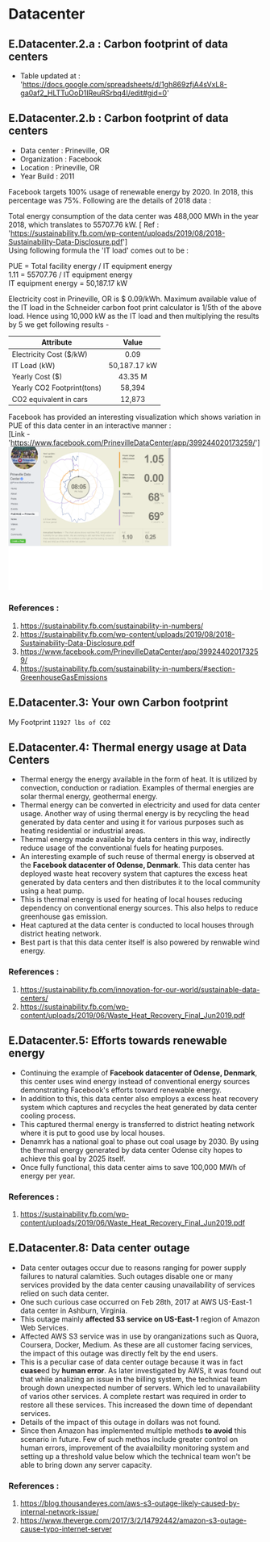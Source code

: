 
# Datacenter

## E.Datacenter.2.a : Carbon footprint of data centers  
- Table updated at :  
'<https://docs.google.com/spreadsheets/d/1gh869zfjA4sVxL8-ga0af2_HLTTuOoD1IReuRSrbq4I/edit#gid=0>'  


## E.Datacenter.2.b : Carbon footprint of data centers

- Data center   : Prineville, OR
- Organization  : Facebook
- Location      : Prineville, OR
- Year Build    : 2011

Facebook targets 100% usage of renewable energy by 2020. In 2018, this percentage was 75%. Following are the details of 2018 data :  

Total energy consumption of the data center was 488,000 MWh in the year 2018, which translates to 55707.76 kW. [ Ref : '<https://sustainability.fb.com/wp-content/uploads/2019/08/2018-Sustainability-Data-Disclosure.pdf>']  
Using following formula the 'IT load' comes out to be :

PUE = Total facility energy / IT equipment energy  
1.11 = 55707.76 /  IT equipment energy  
IT equipment energy =  50,187.17 kW  

Electricity cost in Prineville, OR is $ 0.09/kWh. Maximum available value of the IT load in the Schneider carbon foot print calculator is 1/5th of the above load. Hence using 10,000 kW as the IT load and then multiplying the results by 5 we get following results -  

|Attribute                     |Value  |
|------------------------------|:-----:|
|Electricity Cost (\$/kW) | 0.09  |  
|IT Load (kW) | 50,187.17 kW  |  
|Yearly Cost ($) | 43.35 M  |  
|Yearly CO2 Footprint(tons)  | 58,394  |  
|CO2 equivalent in cars|12,873  |  

Facebook has provided an interesting visualization which shows variation in PUE of this data center in an interactive manner :  
[Link - '<https://www.facebook.com/PrinevilleDataCenter/app/399244020173259/>']
![title](FB_Prineville_DataCenter_PUE.png) 
### References :
1. <https://sustainability.fb.com/sustainability-in-numbers/>  
2. <https://sustainability.fb.com/wp-content/uploads/2019/08/2018-Sustainability-Data-Disclosure.pdf>  
3. <https://www.facebook.com/PrinevilleDataCenter/app/399244020173259/>  
4. <https://sustainability.fb.com/sustainability-in-numbers/#section-GreenhouseGasEmissions>


## E.Datacenter.3: Your own Carbon footprint  
My Footprint `11927 lbs of CO2`  


## E.Datacenter.4: Thermal energy usage at Data Centers
- Thermal energy the energy available in the form of heat. It is utilized by convection, conduction or radiation. Examples of thermal energies are solar thermal energy, geothermal energy.  
- Thermal energy can be converted in electricity and used for data center usage. Another way of using thermal energy is by recycling the head generated by data center and using it for various purposes such as heating residential or industrial areas. 
- Thermal energy made available by data centers in this way, indirectly reduce usage of the conventional fuels for heating purposes.
- An interesting example of such reuse of thermal energy is observed at the **Facebook datacenter of Odense, Denmark**. This data center has deployed waste heat recovery system that captures the excess heat generated by data centers and then distributes it to the local community using a heat pump.
- This is thermal energy is used for heating of local houses reducing dependency on conventional energy sources. This also helps to reduce greenhouse gas emission.
- Heat captured at the data center is conducted to local houses through district heating network.
- Best part is that this data center itself is also powered by renwable wind energy.

### References :  
1. <https://sustainability.fb.com/innovation-for-our-world/sustainable-data-centers/>  
2. <https://sustainability.fb.com/wp-content/uploads/2019/06/Waste_Heat_Recovery_Final_Jun2019.pdf>


## E.Datacenter.5: Efforts towards renewable energy
- Continuing the example of **Facebook datacenter of Odense, Denmark**, this center uses wind energy instead of conventional energy sources demonstrating Facebook's efforts toward renewable energy.
- In addition to this, this data center also employs a excess heat recovery system which captures and recycles the heat generated by data center cooling process. 
- This captured thermal energy is transferred to district heating network where it is put to good use by local houses.
- Denamrk has a national goal to phase out coal usage by 2030. By using the thermal energy generated by data center Odense city hopes to achieve this goal by 2025 itself.
- Once fully functional, this data center aims to save 100,000 MWh of energy per year.

### References :  
1. <https://sustainability.fb.com/wp-content/uploads/2019/06/Waste_Heat_Recovery_Final_Jun2019.pdf>  


## E.Datacenter.8: Data center outage
- Data center outages occur due to reasons ranging for power supply failures to natural calamities. Such outages disable one or many services provided by the data center causing unavailability of services relied on such data center.
- One such curious case occurred on Feb 28th, 2017 at AWS US-East-1 data center in Ashburn, Virginia. 
- This outage mainly **affected S3 service on US-East-1** region of Amazon Web Services. 
- Affected AWS S3 service was in use by oranganizations such as Quora, Coursera, Docker, Medium. As these are all customer facing services, the impact of this outage was directly felt by the end users.
- This is a peculiar case of data center outage because it was in fact **cuase**ed by **human error**. As later investigated by AWS, it was found out that while analizing an issue in the billing system, the technical team brough down unexpected number of servers. Which led to unavailability of varios other services. A complete restart was required in order to restore all these services. This increased the down time of dependant services. 
- Details of the impact of this outage in dollars was not found.
- Since then Amazon has implemented multiple methods **to avoid** this scenario in future. Few of such methos include greater control on human errors, improvement of the avaialbility monitoring system and setting up a threshold value below which the technical team won't be able to bring down any server capacity. 

### References :
1. <https://blog.thousandeyes.com/aws-s3-outage-likely-caused-by-internal-network-issue/>
2. <https://www.theverge.com/2017/3/2/14792442/amazon-s3-outage-cause-typo-internet-server>
